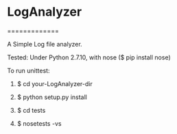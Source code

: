 # LogAnalyzer
=============

A Simple Log file analyzer.

Tested: Under Python 2.7.10, with nose ($ pip install nose)

To run unittest:

1) $ cd your-LogAnalyzer-dir 

2) $ python setup.py install

3) $ cd tests 

4) $ nosetests -vs
